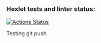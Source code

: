 ### Hexlet tests and linter status:
[![Actions Status](https://github.com/Alex2151/java-project-71/actions/workflows/hexlet-check.yml/badge.svg)](https://github.com/Alex2151/java-project-71/actions)


Testing git push

